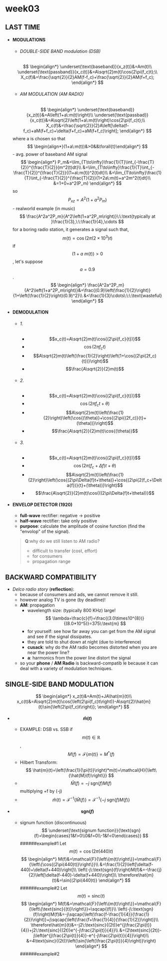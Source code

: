 # **week03**

## LAST TIME
- #### MODULATIONS
    - ###### DOUBLE-SIDE BAND modulation (DSB)
    $$
    \begin{align*}
    \underset{\text{baseband}}{x_z(t)}&=Am(t)\\
    \underset{\text{passband}}{x_c(t)}&=A\sqrt{2}m(t)\cos{2\pi(f_c)t};\\
    X_c(f)&=\frac{\sqrt{2}}{2}AM(f-f_c)+\frac{\sqrt{2}}{2}AM(f+f_c);
    \end{align*}
    $$
    - ###### AM MODULATION (AM RADIO)
    $$
    \begin{align*}
    \underset{\text{baseband}}{x_z(t)}&=A\left(1+a\:m(t)\right)\\
    \underset{\text{passbad}}{x_c(t)}&=A\sqrt{2}\left(1+a\:m(t)\right)\cos{2\pi(f_c)t};\\
    X_c(f)&=\frac{\sqrt{2}}{2}A\left[\delta(f-f_c)+aM(f+f_c)+\delta(f+f_c)+aM(f+f_c)\right];
    \end{align*}
    $$
    where a is chosen so that 
    $$
    \begin{align*}(1+a\:m(t))&>0&&\forall{t}\end{align*}
    $$
        - avg. power of baseband AM signal
        $$
        \begin{align*}
        P_m&=\lim_{T\to\infty}\frac{1}{T}\int_{-\frac{T}{2}}^{\frac{T}{2}}{m^2(t)dt}\\
        &=\lim_{T\to\infty}\frac{1}{T}\int_{-\frac{T}{2}}^{\frac{T}{2}}{(1+a\:m(t))^2(t)dt}\\
        &=\lim_{T\to\infty}\frac{1}{T}\int_{-\frac{T}{2}}^{\frac{T}{2}}{1+2a\:m(t)+a^2m^2(t)dt}\\
        &=1+0+a^2(P_m)
        \end{align*}
        $$
        so
        $$
        P_{xz}=A^2\left(1+a^2P_m\right)
        $$
        - realworld example (in music)
        $$
        \frac{A^2a^2P_m}{A^2\left(1+a^2P_m\right)}\:\:\text{typically at }\frac{1}{3},\:\:\frac{1}{4},\cdots
        $$
        for a boring radio station, it generates a signal such that,
        $$
        m(t)=\cos{\left(2\pi(2\times10^3)t\right)}
        $$
        if $$(1+a\:m(t))>0$$, let's suppose $$a=0.9$$.
        $$
        \begin{align*}
        \frac{A^2a^2P_m}{A^2\left(1+a^2P_m\right)}&=\frac{(0.9)\left(\frac{1}{2}\right)}{1+\left(\frac{1}{2}\right)(0.9)^2}\\
        &<\frac{1}{3}\cdots\:\:\:\text{wasteful}
        \end{align*}
        $$

- #### DEMODULATION
    - ###### 1. 
        - $$x_c(t)=A\sqrt{2}m(t)\cos{(2\pi{f_c}{t})}$$
        - $$\cos{(2\pi{f_c}{t})}$$
        - $$A\sqrt{2}m(t)\left(\frac{1}{2}\right)\left(1+\cos{(2\pi(2f_c){t})}\right)$$
        - $$\frac{A\sqrt{2}}{2}m(t)$$
    
    - ###### 2.
        - $$x_c(t)=A\sqrt{2}m(t)\cos{(2\pi{f_c}{t})}$$
        - $$\cos{(2\pi{f_c}{t}+\theta)}$$
        - $$A\sqrt{2}m(t)\left(\frac{1}{2}\right)\left(\cos{(\theta)}+\cos{(2\pi{(2f_c)}{t}+(\theta))}\right)$$
        - $$\frac{A\sqrt{2}}{2}m(t)\cos{(\theta)}$$
    - ###### 3.
        - $$x_c(t)=A\sqrt{2}m(t)\cos{(2\pi{f_c}{t})}$$
        - $$\cos{(2\pi{(f_c+\Delta{f})}{t}+\theta)}$$
        - $$A\sqrt{2}m(t)\left(\frac{1}{2}\right)\left(\cos{(2\pi\Delta{f}t+\theta)}+\cos{(2\pi{2(f_c+\Delta{f})}{t}+(\theta))}\right)$$
        - $$\frac{A\sqrt{2}}{2}m(t)\cos{((2\pi\Delta{f}t+\theta))}$$

- #### ENVELOP DETECTOR (1920)
    - **full-wave** rectifier: negative -> positive
    - **half-wave** rectifier: take only positive 
    - **purpose**: calculate the amplitude of cosine function (find the "envolop" of the signal).
    > **Q**:why do we still listen to AM radio?
    > - difficult to transfer (cost, effort)
    > - for consumers
    > - propagation range

## BACKWARD COMPATIBILITY
- *Delco radio story* (**reflection**):
    - because of consumers and ads, we cannot remove it still.
    - however analog TV is gone (by deadline)!
    - **AM**: propagation
        - wavelength size: (typically 800 KHz) large!
        $$
        \lambda=\frac{c}{f}=\frac{(3.0\times10^{8})}{(8.0*10^5)}=375\:\text{m}
        $$
        - for yourself: see how far away you can get from the AM signal and see if the signal dissipates.
        - they are told to shut down at night (due to interference)
        - **cusack**: why do the AM radio becomes distorted when you are near the power line?
        - **a**: harmonics from the power line distort the signal
    - so your **phone** / **AM Radio** is backward-compatib le because it can deal with a variety of modulation techniques.

## SINGLE-SIDE BAND MODULATION
$$
    \begin{align*}
    x_z(t)&=Am(t)+JA\hat{m}(t)\\
    x_c(t)&=A\sqrt{2}m(t)\cos{\left(2\pi(f_c)t\right)}-A\sqrt{2}\hat{m}(t)\sin{\left(2\pi(f_c)t\right)};
    \end{align*}
$$
 - #### $$\hat{m}(t)$$

    - EXAMPLE: DSB vs. SSB
    if $$m(t)\in\mathbb{R}$$ , $$M(f)=\mathcal{F}{\left\{m(t)\right\}}=M^*(f)$$   
    - Hilbert Transform:
    $$
    \hat{m}(t)=\left(\frac{1}{\pi{t}}\right)*m(t)=\mathcal{H}{\left\{\hat{M}(f)\right\}}
    $$
    - $$\hat{M}(f)=-j\:\text{sgn}(f)M(f)$$ multiplying +f by (-j)
    - $$\hat{m}(t)=\mathcal{F}^{-1}{\left\{\hat{M}(f)\right\}}=\mathcal{F}^{-1}{\{-j\:\text{sgn}(f)M(f)\}}$$

- #### $$\text{sgn}(f)$$
    - signum function (discontinuous)
    $$
    \underset{\text{signum function}}{\text{sgn}(f)=\begin{cases}1&f>0\\0&f=0\\-1&f<0\end{cases}}
    $$
######example#1
    Let $$m(t)=\cos{(2\pi(440)t)}$$
    $$
    \begin{align*}
    M(f)&=\mathcal{F}{\left\{m(t)\right\}}=\mathcal{F}{\left\{\cos{(2\pi(440)t)}\right\}}\\
    &=\frac{1}{2}\left[\delta(f-440)+\delta(f+440)\right]\\
    \left(-j\:\text{sgn}(f)\right)M(f)&=-\frac{j}{2}\left[\delta(f-440)-\delta(f+440)\right]\\
    \therefore\hat{m}(t)&=\sin{(2\pi(440)t)}
    \end{align*}
    $$
######example#2
Let $$m(t)=\text{sinc}{(t)}$$
    $$
    \begin{align*}
    M(f)&=\mathcal{F}{\left\{m(t)\right\}}=\mathcal{F}{\left\{\text{sinc}{(t)}\right\}}=\sqcap{(f)}\\
    \left(-j\:\text{sgn}(f)\right)M(f)&=-j\sqcap{\left(\frac{f-\frac{1}{4}}{\frac{1}{2}}\right)}+j\sqcap{\left(\frac{f+\frac{1}{4}}{\frac{1}{2}}\right)}\\
    \therefore\hat{m}(t)&=-j2\:\text{sinc}{(2t)}e^{j\frac{2\pi{t}}{4}}+j2\:\text{sinc}{(2t)}e^{-j\frac{2\pi{t}}{4}}\\
    &=(2\text{sinc}(2t))-j\left(e^{j\frac{2\pi{t}}{4}}-e^{-j\frac{2\pi{t}}{4}}\right)\\
    &=4\text{sinc}{(2t)}\left(\sin{\left(\frac{2\pi{t}}{4}\right)}\right)
    \end{align*}
    $$
######example#2